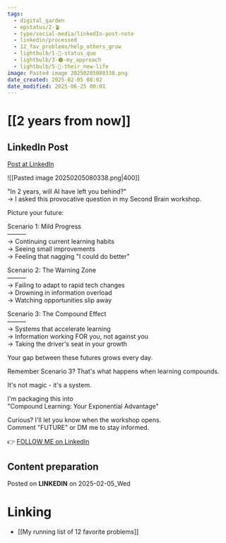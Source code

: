 ```yaml
---
tags:
  - digital_garden
  - epstatus/2-🪴
  - type/social-media/linkedIn-post-note
  - linkedin/processed
  - 12_fav_problems/help_others_grow
  - lightbulb/1-🔴-status_quo
  - lightbulb/3-🟠-my_approach
  - lightbulb/5-🔵-their_new-life
image: Pasted image 20250205080338.png
date_created: 2025-02-05 08:02
date_modified: 2025-06-25 00:01
---
```

# [[2 years from now]]

## LinkedIn Post

[Post at LinkedIn](https://www.linkedin.com/posts/sebastiankamilli_in-2-years-will-ai-have-left-you-behind-activity-7292799363938963458---CE?utm_source=share&utm_medium=member_desktop&rcm=ACoAAA1M1pkBgWCYPhT45EpfLiHzViQqRWNCIv4)

![[Pasted image 20250205080338.png|400]]

"In 2 years, will AI have left you behind?"  
→ I asked this provocative question in my Second Brain workshop.  
  
Picture your future:  
  
Scenario 1: Mild Progress  
———  
→ Continuing current learning habits  
→ Seeing small improvements  
→ Feeling that nagging "I could do better"  
  
Scenario 2: The Warning Zone  
———  
→ Failing to adapt to rapid tech changes  
→ Drowning in information overload  
→ Watching opportunities slip away  
  
Scenario 3: The Compound Effect  
———  
→ Systems that accelerate learning  
→ Information working FOR you, not against you  
→ Taking the driver's seat in your growth  
  
Your gap between these futures grows every day.  
  
Remember Scenario 3? That's what happens when learning compounds.  
  
It's not magic - it's a system.  
  
I'm packaging this into  
"Compound Learning: Your Exponential Advantage"  
  
Curious? I'll let you know when the workshop opens.  
Comment "FUTURE" or DM me to stay informed.

👉 [FOLLOW ME on LinkedIn](https://www.linkedin.com/comm/mynetwork/discovery-see-all?usecase=PEOPLE_FOLLOWS&followMember=sebastiankamilli)

## Content preparation

Posted on **LINKEDIN** on 2025-02-05_Wed

# Linking

+ [[My running list of 12 favorite problems]]
